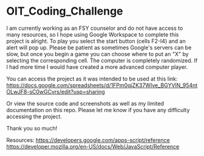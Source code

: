 # OIT_Coding_Challenge
I am currently working as an FSY counselor and do not have access to many resources, so I hope using Google Workspace to complete this project is alright.
To play you select the start button (cells F2-I4) and an alert will pop up. 
Please be patient as sometimes Google's servers can be slow, but once you begin a game you can choose where to put an "X" by selecting the corresponding cell.
The computer is completely randomized. If I had more time I would have created a more advanced computer player. 

You can access the project as it was intended to be used at this link:
https://docs.google.com/spreadsheets/d/1FPm0qjZK37WIve_BGYVlN_954ntOLwJF8-sC0wGCvrs/edit?usp=sharing

Or view the source code and screenshots as well as my limited documentation on this repo.
Please let me know if you have any difficulty accessing the project.

Thank you so much!


Resources:
https://developers.google.com/apps-script/reference
https://developer.mozilla.org/en-US/docs/Web/JavaScript/Reference
